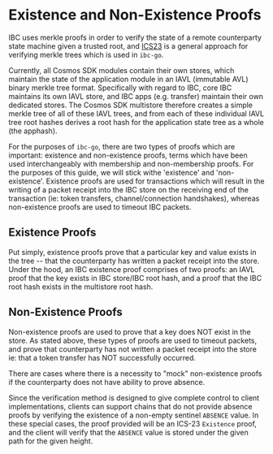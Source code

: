<!--
order: 7
-->

# Existence and Non-Existence Proofs 

IBC uses merkle proofs in order to verify the state of a remote counterparty state machine given a trusted root, and [ICS23](https://github.com/cosmos/ics23/tree/master/go) is a general approach for verifying merkle trees which is used in `ibc-go`.

Currently, all Cosmos SDK modules contain their own stores, which maintain the state of the application module in an IAVL (immutable AVL) binary merkle tree format. Specifically with regard to IBC, core IBC maintains its own IAVL store, and IBC apps (e.g. transfer) maintain their own dedicated stores. The Cosmos SDK multistore therefore creates a simple merkle tree of all of these IAVL trees, and from each of these individual IAVL tree root hashes derives a root hash for the application state tree as a whole (the apphash).

For the purposes of `ibc-go`, there are two types of proofs which are important: existence and non-existence proofs, terms which have been used interchangeably with membership and non-membership proofs. For the purposes of this guide, we will stick withe 'existence' and 'non-existence'. Existence proofs are used for transactions which will result in the writing of a packet receipt into the IBC store on the receiving end of the transaction (ie: token transfers, channel/connection handshakes), whereas non-existence proofs are used to timeout IBC packets.

## Existence Proofs

Put simply, existence proofs prove that a particular key and value exists in the tree -- that the counterparty has written a packet receipt into the store. Under the hood, an IBC existence proof comprises of two  proofs: an IAVL proof that the key exists in IBC store/IBC root hash, and a proof that the IBC root hash exists in the multistore root hash.

## Non-Existence Proofs

Non-existence proofs are used to prove that a key does NOT exist in the store. As stated above, these types of proofs are used to timeout packets, and prove that counterparty has not written a packet receipt into the store ie: that a token transfer has NOT successfully occurred.

There are cases where there is a necessity to "mock" non-existence proofs if the counterparty does not have ability to prove absence.

Since the verification method is designed to give complete control to client implementations, clients can support chains that do not provide absence proofs by verifying the existence of a non-empty sentinel `ABSENCE` value. In these special cases, the proof provided will be an ICS-23 `Existence` proof, and the client will verify that the `ABSENCE` value is stored under the given path for the given height.


